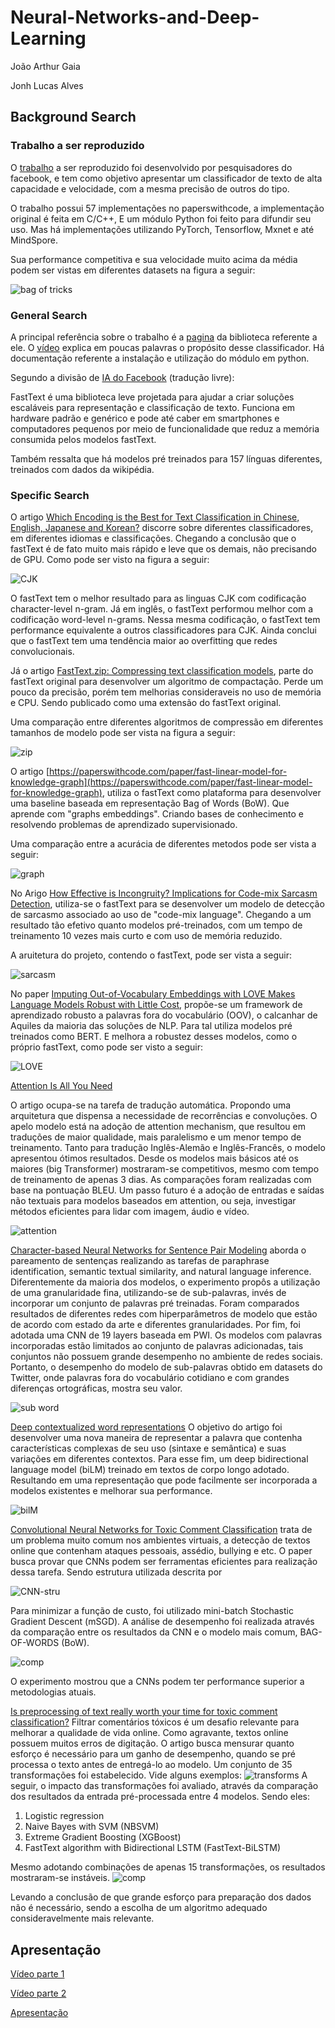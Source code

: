 # Neural-Networks-and-Deep-Learning

João Arthur Gaia

Jonh Lucas Alves

## Background Search

### Trabalho a ser reproduzido

O [trabalho](https://paperswithcode.com/paper/bag-of-tricks-for-efficient-text) a ser reproduzido 
foi desenvolvido por pesquisadores do facebook, e tem como objetivo apresentar um classificador de texto
de alta capacidade e velocidade, com a mesma precisão de outros do tipo.

O trabalho possui 57 implementações no paperswithcode, a implementação original é feita em C/C++,
E um módulo Python foi feito para difundir seu uso.
Mas há implementações utilizando PyTorch, Tensorflow, Mxnet e até MindSpore.

Sua performance competitiva e sua velocidade muito acima da média podem ser vistas
em diferentes datasets na figura a seguir:

![bag of tricks](https://github.com/jagra26/Neural-Networks-and-Deep-Learning/blob/main/bag%20of%20tricks.jpg)

### General Search

A principal referência sobre o trabalho é a [pagina](https://fasttext.cc) da biblioteca referente a ele.
O [vídeo](https://youtu.be/og183Y9yHFs) explica em poucas palavras o propósito desse classificador.
Há documentação referente a instalação e utilização do módulo em python.

Segundo a divisão de [IA do Facebook](https://ai.facebook.com/tools/fasttext/) (tradução livre):

FastText é uma biblioteca leve projetada para ajudar a criar soluções escaláveis para representação 
e classificação de texto. Funciona em hardware padrão e genérico e pode até caber em smartphones e 
computadores pequenos por meio de funcionalidade que reduz a memória consumida pelos modelos fastText.

Também ressalta que há modelos pré treinados para 157 línguas diferentes, treinados com dados da wikipédia.

### Specific Search

O artigo 
[Which Encoding is the Best for Text Classification in Chinese, English, Japanese and Korean?](https://paperswithcode.com/paper/which-encoding-is-the-best-for-text)
discorre sobre diferentes classificadores, em diferentes idiomas e classificações.
Chegando a conclusão que o fastText é de fato muito mais rápido e leve que os demais, não precisando de GPU.
Como pode ser visto na figura a seguir:

![CJK](https://github.com/jagra26/Neural-Networks-and-Deep-Learning/blob/main/CJK.jpg)

O fastText tem o melhor resultado para as linguas CJK com codificação character-level n-gram.
Já em inglês, o fastText performou melhor com a codificação word-level n-grams. 
Nessa mesma codificação, o fastText tem performance equivalente a outros classificadores para CJK.
Ainda conclui que o fastText tem uma tendência maior ao overfitting que redes convolucionais.

Já o artigo [FastText.zip: Compressing text classification models](https://paperswithcode.com/paper/fasttextzip-compressing-text-classification),
parte do fastText original para desenvolver um algoritmo de compactação. Perde um pouco da precisão, porém tem melhorias consideraveis no uso de 
memória e CPU. Sendo publicado como uma extensão do fastText original.

Uma comparação entre diferentes algoritmos de compressão em diferentes tamanhos de modelo pode ser vista na figura a seguir:

![zip](https://github.com/jagra26/Neural-Networks-and-Deep-Learning/blob/main/zip.jpg)

O artigo [https://paperswithcode.com/paper/fast-linear-model-for-knowledge-graph](https://paperswithcode.com/paper/fast-linear-model-for-knowledge-graph),
utiliza o fastText como plataforma para desenvolver uma baseline baseada em representação Bag of Words (BoW). Que aprende com "graphs embeddings". 
Criando bases de conhecimento e resolvendo problemas de aprendizado supervisionado.

Uma comparação entre a acurácia de diferentes metodos pode ser vista a seguir:

![graph](https://github.com/jagra26/Neural-Networks-and-Deep-Learning/blob/main/graph.jpg)

No Arigo [How Effective is Incongruity? Implications for Code-mix Sarcasm Detection](https://paperswithcode.com/paper/how-effective-is-incongruity-implications-for),
utiliza-se o fastText para se desenvolver um modelo de detecção de sarcasmo associado ao uso de "code-mix language". Chegando a um resultado tão efetivo quanto
modelos pré-treinados, com um tempo de treinamento 10 vezes mais curto e com uso de memória reduzido.

A aruitetura do projeto, contendo o fastText, pode ser vista a seguir:

![sarcasm](https://github.com/jagra26/Neural-Networks-and-Deep-Learning/blob/main/sarcasm.jpg)

No paper [Imputing Out-of-Vocabulary Embeddings with LOVE Makes Language Models Robust with Little Cost](https://paperswithcode.com/paper/imputing-out-of-vocabulary-embeddings-with), 
propõe-se um framework de aprendizado robusto a palavras fora do vocabulário (OOV), o calcanhar de Aquiles da maioria das soluções de NLP. Para tal utiliza modelos pré
treinados como BERT. E melhora a robustez desses modelos, como o próprio fastText, como pode ser visto a seguir:

![LOVE](https://github.com/jagra26/Neural-Networks-and-Deep-Learning/blob/main/LOVE.jpg)

[Attention Is All You Need](https://doi.org/10.48550/arXiv.1706.03762)

O artigo ocupa-se na tarefa de tradução automática. Propondo uma arquitetura que dispensa a necessidade de recorrências e convoluções. O apelo modelo está na adoção de attention mechanism, que resultou em traduções de maior qualidade, mais paralelismo e um menor tempo de treinamento.
Tanto para tradução Inglês-Alemão e Inglês-Francês, o modelo apresentou ótimos resultados. Desde os modelos mais básicos até os maiores (big Transformer) mostraram-se competitivos, mesmo com tempo de treinamento de apenas 3 dias. As comparações foram realizadas com base na pontuação BLEU.
Um passo futuro é a adoção de entradas e saídas não textuais para modelos baseados em attention, ou seja, investigar métodos eficientes para lidar com imagem, áudio e vídeo.

![attention](https://github.com/jagra26/Neural-Networks-and-Deep-Learning/blob/main/attention.png)

[Character-based Neural Networks for Sentence Pair Modeling](https://arxiv.org/abs/1805.08297) aborda o pareamento de sentenças realizando as tarefas de paraphrase identification, semantic textual similarity, and natural language inference. Diferentemente da maioria dos modelos, o experimento propôs a utilização de uma granularidade fina, utilizando-se de sub-palavras, invés de incorporar um conjunto de palavras pré treinadas.
Foram comparados resultados de diferentes redes com hiperparâmetros de modelo que estão de acordo com estado da arte e diferentes granularidades. Por fim, foi adotada uma CNN de 19 layers baseada em PWI. 
Os modelos com palavras incorporadas estão limitados ao conjunto de palavras adicionadas, tais conjuntos não possuem grande desempenho no ambiente de redes sociais. Portanto, o desempenho do modelo de sub-palavras obtido em datasets do Twitter, onde palavras fora do vocabulário cotidiano e com grandes diferenças ortográficas, mostra seu valor.

![sub word](https://github.com/jagra26/Neural-Networks-and-Deep-Learning/blob/main/subwords.png)


[Deep contextualized word representations](https://arxiv.org/abs/1802.05365)
O objetivo do artigo foi desenvolver uma nova maneira de representar a palavra que contenha características complexas de seu uso (sintaxe e semântica) e suas variações em diferentes contextos. Para esse fim, um deep bidirectional language model (biLM) treinado em textos de corpo longo adotado.
Resultando em uma representação que pode facilmente ser incorporada a modelos existentes e melhorar sua performance.

![bilM](https://github.com/jagra26/Neural-Networks-and-Deep-Learning/blob/main/BILM.png)

[Convolutional Neural Networks for Toxic Comment Classification](https://paperswithcode.com/paper/convolutional-neural-networks-for-toxic) trata de um problema muito comum nos ambientes virtuais, a detecção de textos online que contenham ataques pessoais, assédio, bullying e etc. O paper busca provar que CNNs podem ser ferramentas eficientes para realização dessa tarefa. Sendo estrutura utilizada descrita por

![CNN-stru](https://github.com/jagra26/Neural-Networks-and-Deep-Learning/blob/main/cnn-process.png)

Para minimizar a função de custo, foi utilizado mini-batch Stochastic Gradient Descent (mSGD). A análise de desempenho foi realizada através da comparação entre os resultados da CNN e o modelo mais comum, BAG-OF-WORDS (BoW).

![comp](https://github.com/jagra26/Neural-Networks-and-Deep-Learning/blob/main/cnn-com.png)

O experimento mostrou que a CNNs podem ter performance superior a metodologias atuais.

[Is preprocessing of text really worth your time for toxic comment classification?](https://arxiv.org/abs/1806.02908)
Filtrar comentários tóxicos é um desafio relevante para melhorar a qualidade de vida online. Como agravante, textos online possuem muitos erros de digitação. O artigo busca mensurar quanto esforço é necessário para  um ganho de desempenho, quando se pré processa o texto antes de entregá-lo ao modelo.
Um conjunto de 35 transformações foi estabelecido. Vide alguns exemplos:
![transforms](https://github.com/jagra26/Neural-Networks-and-Deep-Learning/blob/main/transforms.png)
A seguir, o impacto das transformações foi avaliado, através da comparação dos resultados da entrada pré-processada entre 4 modelos. Sendo eles:
1) Logistic regression
2) Naive Bayes with SVM (NBSVM)
3) Extreme Gradient Boosting (XGBoost)
4) FastText algorithm with Bidirectional LSTM (FastText-BiLSTM)

Mesmo adotando combinações de apenas 15 transformações, os resultados mostraram-se instáveis.
![comp](https://github.com/jagra26/Neural-Networks-and-Deep-Learning/blob/main/4-model-comp.png)

Levando a conclusão de que grande esforço para preparação dos dados não é necessário, sendo a escolha de um algoritmo adequado consideravelmente mais relevante.


## Apresentação

[Vídeo parte 1](https://youtu.be/gBFSBJIM9J0)

[Vídeo parte 2](https://drive.google.com/file/d/1LEOKQW1R_SRhAEbunNydnzxzkFWRjZzL/view?usp=sharing)

[Apresentação](https://docs.google.com/presentation/d/1f8R5acsS2-kxVVNSE0N1EeIJ3NEd8OR4ED626u7fUKw/edit?usp=sharing)

